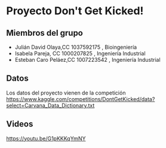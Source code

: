 # Proyecto Don't Get Kicked!

## Miembros del grupo 

- Julián David Olaya,CC 1037592175 , Bioingeniería 
- Isabela Pareja, CC 1000207825 , Ingeniería Industrial
- Esteban Caro Peláez,CC 1007223542 , Ingeniería Industrial 

## Datos 

Los datos del proyecto vienen de la competición https://www.kaggle.com/competitions/DontGetKicked/data?select=Carvana_Data_Dictionary.txt

## Videos
https://youtu.be/G1pKKKqYmNY
